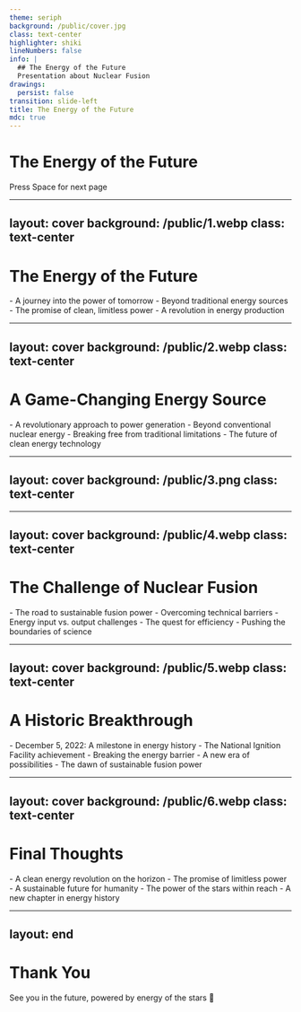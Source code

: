 ```yaml
---
theme: seriph
background: /public/cover.jpg
class: text-center
highlighter: shiki
lineNumbers: false
info: |
  ## The Energy of the Future
  Presentation about Nuclear Fusion
drawings:
  persist: false
transition: slide-left
title: The Energy of the Future
mdc: true
---
```


# The Energy of the Future

<div class="pt-12">
  <span @click="$slidev.nav.next" class="px-2 py-1 rounded cursor-pointer" hover="bg-white bg-opacity-10">
    Press Space for next page <carbon:arrow-right class="inline"/>
  </span>
</div>

---
layout: cover
background: /public/1.webp
class: text-center
---

<div class="absolute inset-0 bg-black bg-opacity-50 flex items-center justify-center">
  <div class="text-white text-left p-8">
    <h1 class="text-4xl font-bold mb-4">The Energy of the Future</h1>
    <div class="text-xl">
      <v-clicks>
        - A journey into the power of tomorrow
        - Beyond traditional energy sources
        - The promise of clean, limitless power
        - A revolution in energy production
      </v-clicks>
    </div>
  </div>
</div>

<!--
When you hear that phrase, what comes to mind? The energy of the future—sound exciting, right? Definitely! Maybe you're thinking about solar energy—solar panels everywhere, a world powered by the sun. Even the richest tycoons on Earth are investing in it, So why not?

Nice try but that's not what we're talking about today. While solar energy is a great solution, we're diving deep into a different method of generating power—one that could change everything
-->

---
layout: cover
background: /public/2.webp
class: text-center
---

<div class="absolute inset-0 bg-black bg-opacity-50 flex items-center justify-center">
  <div class="text-white text-left p-8">
    <h1 class="text-4xl font-bold mb-4">A Game-Changing Energy Source</h1>
    <div class="text-xl">
      <v-clicks>
        - A revolutionary approach to power generation
        - Beyond conventional nuclear energy
        - Breaking free from traditional limitations
        - The future of clean energy technology
      </v-clicks>
    </div>
  </div>
</div>

<!--
So, what is this revolutionary way to generate energy? The so-called energy of the future? Surprise! We're talking about nuclear energy—but no the kind you're thinking of.

Wait— what bout nuclear waste? What about disasters like Chernobyl? If that's where your mind went, I hate to break it to you, but you're thinking of nuclear fission.

Today, we're talking about something different—nuclear fusion.
-->

---
layout: cover
background: /public/3.png
class: text-center
---

<div class="absolute inset-0 bg-black bg-opacity-0 flex items-center justify-center">
  <div class="text-white text-left p-8">
  </div>
</div>

<!--
Before we dive into the game-changer that is nuclear fusion, let's first understand how it differs from nuclear fission.

Nuclear fission splits a large atom(like Uranium-235 or Plutonium-239) into two or more smaller atoms, releases energy, but also produces nuclear waste. The byproducts emit beta and gamma radiation, making it a risky and dangerous process.

Nuclear fusion joins two small atoms (usually Deuterium and Tritium) to form a larger atom (Helium), releases a huge amount of energy—without creating radioactive waste. This is the same process that powers the Sun and the stars!

Sounds like a perfect solution, right? No nuclear waste, no explosion risks. So why aren't we using fusion reactors already?
-->

---
layout: cover
background: /public/4.webp
class: text-center
---

<div class="absolute inset-0 bg-black bg-opacity-50 flex items-center justify-center">
  <div class="text-white text-left p-8">
    <h1 class="text-4xl font-bold mb-4">The Challenge of Nuclear Fusion</h1>
    <div class="text-xl">
      <v-clicks>
        - The road to sustainable fusion power
        - Overcoming technical barriers
        - Energy input vs. output challenges
        - The quest for efficiency
        - Pushing the boundaries of science
      </v-clicks>
    </div>
  </div>
</div>

<!--
If fusion energy is so great, why aren't we using it yet?

The problem is complexity and cost. Fusion reactors are extremely difficult to develop and incredibly expensive. The process requires huge amounts of energy to generate the extreme temperatures and pressure needed for fusion to occur.

Right now, all existing fusion reactors are experimental—they consume more energy than they produce, making them unsustainable. Most of these reactors rely on high-powered lasers, which require massive amounts of energy.

But here's the exciting part…
-->

---
layout: cover
background: /public/5.webp
class: text-center
---

<div class="absolute inset-0 bg-black bg-opacity-50 flex items-center justify-center">
  <div class="text-white text-left p-8">
    <h1 class="text-4xl font-bold mb-4">A Historic Breakthrough</h1>
    <div class="text-xl">
      <v-clicks>
        - December 5, 2022: A milestone in energy history
        - The National Ignition Facility achievement
        - Breaking the energy barrier
        - A new era of possibilities
        - The dawn of sustainable fusion power
      </v-clicks>
    </div>
  </div>
</div>

<!--
On December 5, 2022, scientists at the National Ignition Facility (NIF) in California achieved something never done before:

For the first time in history, an experimental fusion reactor produced more energy than it used.

This milestone proves that self-sustaining nuclear fusion is possible. While we're still far from commercial fusion power, this breakthrough give us hope for a future where clean, limitless energy becomes a reality.
-->

---
layout: cover
background: /public/6.webp
class: text-center
---

<div class="absolute inset-0 bg-black bg-opacity-50 flex items-center justify-center">
  <div class="text-white text-left p-8">
    <h1 class="text-4xl font-bold mb-4">Final Thoughts</h1>
    <div class="text-xl">
      <v-clicks>
        - A clean energy revolution on the horizon
        - The promise of limitless power
        - A sustainable future for humanity
        - The power of the stars within reach
        - A new chapter in energy history
      </v-clicks>
    </div>
  </div>
</div>

<!--
Nuclear fusion has the potential to revolutionize energy production. With no nuclear waste, no catastrophic risks, and unlimited fuel from hydrogen isotopes, it could be the ultimate solution to the world's energy problems.

The road ahead is challenging, but with continued advancements, we may soon witness a future powered by the energy of the stars.
-->

---
layout: end
---

# Thank You

<div class="pt-12">
  <span @click="$slidev.nav.next" class="px-2 py-1 rounded cursor-pointer" hover="bg-white bg-opacity-10">
    See you in the future, powered by energy of the stars 🌟
  </span>
</div>